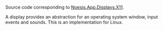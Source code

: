 Source code corresponding to [Noesis.App.Displays.X11](https://www.nuget.org/packages/Noesis.App.Displays.X11).

A display provides an abstraction for an operating system window, input events and sounds. This is an implementation for Linux.
